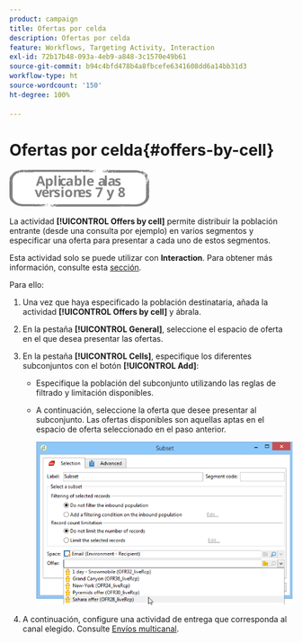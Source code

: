 ```yaml
---
product: campaign
title: Ofertas por celda
description: Ofertas por celda
feature: Workflows, Targeting Activity, Interaction
exl-id: 72b17b48-093a-4eb9-a848-3c1570e49b61
source-git-commit: b94c4bfd478b4a8fbcefe6341608dd6a14bb31d3
workflow-type: ht
source-wordcount: '150'
ht-degree: 100%

---
```


# Ofertas por celda{#offers-by-cell}

![](../../assets/common.svg)

La actividad **[!UICONTROL Offers by cell]** permite distribuir la población entrante (desde una consulta por ejemplo) en varios segmentos y especificar una oferta para presentar a cada uno de estos segmentos.

Esta actividad solo se puede utilizar con **Interaction**. Para obtener más información, consulte esta [sección](../../interaction/using/about-outbound-channels.md).

Para ello:

1. Una vez que haya especificado la población destinataria, añada la actividad **[!UICONTROL Offers by cell]** y ábrala.
1. En la pestaña **[!UICONTROL General]**, seleccione el espacio de oferta en el que desea presentar las ofertas.
1. En la pestaña **[!UICONTROL Cells]**, especifique los diferentes subconjuntos con el botón **[!UICONTROL Add]**:

   * Especifique la población del subconjunto utilizando las reglas de filtrado y limitación disponibles.
   * A continuación, seleccione la oferta que desee presentar al subconjunto. Las ofertas disponibles son aquellas aptas en el espacio de oferta seleccionado en el paso anterior.

      ![](assets/int_offer_per_cell1.png)

1. A continuación, configure una actividad de entrega que corresponda al canal elegido. Consulte [Envíos multicanal](cross-channel-deliveries.md).
